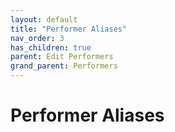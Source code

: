 ```yaml
---
layout: default
title: "Performer Aliases"
nav_order: 3
has_children: true
parent: Edit Performers
grand_parent: Performers
---
```


# Performer Aliases
